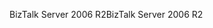<span data-ttu-id="b8d8b-101">BizTalk Server 2006 R2</span><span class="sxs-lookup"><span data-stu-id="b8d8b-101">BizTalk Server 2006 R2</span></span>
